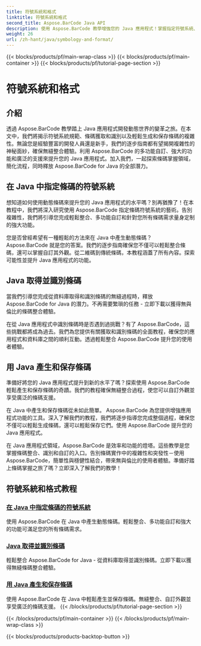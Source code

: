 ```yaml
---
title: 符號系統和格式
linktitle: 符號系統和格式
second_title: Aspose.BarCode Java API
description: 使用 Aspose.BarCode 教學增強您的 Java 應用程式！掌握指定符號系統、取得和識別條碼，以及輕鬆產生和保存動態條碼。
weight: 26
url: /zh-hant/java/symbology-and-format/
---
```


{{< blocks/products/pf/main-wrap-class >}}
{{< blocks/products/pf/main-container >}}
{{< blocks/products/pf/tutorial-page-section >}}

# 符號系統和格式

## 介紹

透過 Aspose.BarCode 教學踏上 Java 應用程式開發動態世界的變革之旅。在本文中，我們將揭示符號系統規範、條碼獲取和識別以及輕鬆生成和保存條碼的複雜性。無論您是經驗豐富的開發人員還是新手，我們的逐步指南都有望揭開複雜性的神秘面紗，確保無縫整合體驗。利用 Aspose.BarCode 的多功能自訂、強大的功能和廣泛的支援來提升您的 Java 應用程式。加入我們，一起探索條碼掌握領域，簡化流程，同時釋放 Aspose.BarCode for Java 的全部潛力。

## 在 Java 中指定條碼的符號系統

想知道如何使用動態條碼來提升您的 Java 應用程式的水平嗎？別再猶豫了！在本教程中，我們將深入研究使用 Aspose.BarCode 指定條碼符號系統的藝術。告別複雜性，我們將引導您完成輕鬆整合、多功能自訂和針對您所有條碼需求量身定制的強大功能。

您是否曾經希望有一種輕鬆的方法來在 Java 中產生動態條碼？ Aspose.BarCode 就是您的答案。我們的逐步指南確保您不僅可以輕鬆整合條碼，還可以掌握自訂其外觀。從二維碼到傳統條碼，本教程涵蓋了所有內容。探索可能性並提升 Java 應用程式的功能。


## Java 取得並識別條碼

當我們引導您完成從資料庫取得和識別條碼的無縫過程時，釋放 Aspose.BarCode for Java 的潛力。不再需要繁瑣的任務 - 立即下載以獲得無與倫比的條碼整合體驗。 

在從 Java 應用程式中識別條碼時是否遇到過挑戰？有了 Aspose.BarCode，這些挑戰都將成為過去。我們為您提供有關獲取和識別條碼的全面教程，確保您的應用程式和資料庫之間的順利互動。透過輕鬆整合 Aspose.BarCode 提升您的使用者體驗。

## 用 Java 產生和保存條碼

準備好將您的 Java 應用程式提升到新的水平了嗎？探索使用 Aspose.BarCode 輕鬆產生和保存條碼的奇蹟。我們的教程確保無縫整合過程，使您可以自訂外觀並享受廣泛的條碼支援。

在 Java 中產生和保存條碼從未如此簡單。 Aspose.BarCode 為您提供增強應用程式功能的工具。深入了解我們的教程，我們將逐步指導您完成整個過程，確保您不僅可以輕鬆生成條碼，還可以輕鬆保存它們。使用 Aspose.BarCode 提升您的 Java 應用程式。

在 Java 應用程式領域，Aspose.BarCode 是效率和功能的燈塔。這些教學是您掌握條碼整合、識別和自訂的入口。告別條碼實作中的複雜性和突發性－使用 Aspose.BarCode，簡單性與穩健性結合，帶來無與倫比的使用者體驗。準備好踏上條碼掌握之旅了嗎？立即深入了解我們的教學！
## 符號系統和格式教程
### [在 Java 中指定條碼的符號系統](./specifying-symbology-barcode/)
使用 Aspose.BarCode 在 Java 中產生動態條碼。輕鬆整合、多功能自訂和強大的功能可滿足您的所有條碼需求。
### [Java 取得並識別條碼](./fetching-recognizing-barcode/)
輕鬆整合 Aspose.BarCode for Java - 從資料庫取得並識別條碼。立即下載以獲得無縫條碼整合體驗。
### [用 Java 產生和保存條碼](./generating-saving-barcode/)
使用 Aspose.BarCode 在 Java 中輕鬆產生並保存條碼。無縫整合、自訂外觀並享受廣泛的條碼支援。
{{< /blocks/products/pf/tutorial-page-section >}}

{{< /blocks/products/pf/main-container >}}
{{< /blocks/products/pf/main-wrap-class >}}

{{< blocks/products/products-backtop-button >}}
